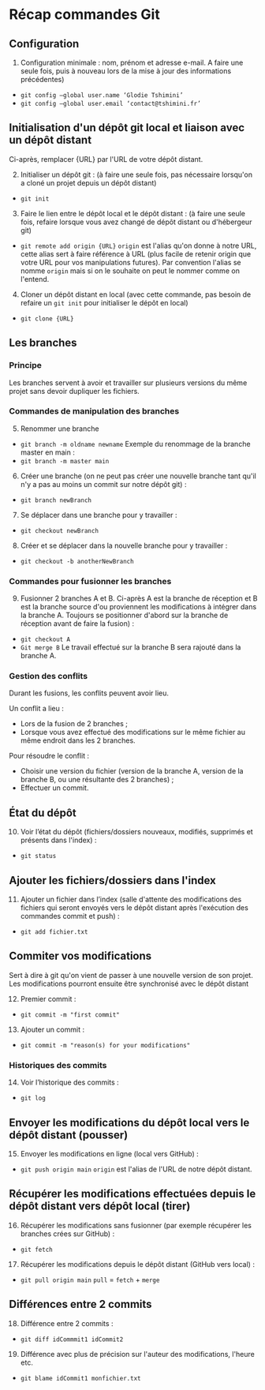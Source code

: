 # Récap commandes Git

## Configuration

1. Configuration minimale : nom, prénom et adresse e-mail.
A faire une seule fois, puis à nouveau lors de la mise à jour des informations précédentes)
- `git config –global user.name ‘Glodie Tshimini’`
- `git config –global user.email ‘contact@tshimini.fr’`

## Initialisation d'un dépôt git local et liaison avec un dépôt distant

Ci-après, remplacer {URL} par l'URL de votre dépôt distant.

2. Initialiser un dépôt git : (à faire une seule fois, pas nécessaire lorsqu'on a cloné un projet depuis un dépôt distant)
- `git init`

3. Faire le lien entre le dépôt local et le dépôt distant : (à faire une seule fois, refaire lorsque vous avez changé de dépôt distant ou d'hébergeur git)
- `git remote add origin {URL}`
`origin` est l'alias qu'on donne à notre URL, cette alias sert à faire référence à URL (plus facile de retenir origin que votre URL pour vos manipulations futures).
Par convention l'alias se nomme `origin` mais si on le souhaite on peut le nommer comme on l'entend.

4. Cloner un dépôt distant en local (avec cette commande, pas besoin de refaire un `git init` pour initialiser le dépôt en local)
- `git clone {URL}`

## Les branches

### Principe

Les branches servent à avoir et travailler sur plusieurs versions du même projet sans devoir dupliquer les fichiers.

### Commandes de manipulation des branches

5. Renommer une branche
- `git branch -m oldname newname`
Exemple du renommage de la branche master en main :
- `git branch -m master main`

6. Créer une branche (on ne peut pas créer une nouvelle branche tant qu'il n'y a pas au moins un commit sur notre dépôt git) :
- `git branch newBranch`

7. Se déplacer dans une branche pour y travailler :
- `git checkout newBranch`

8. Créer et se déplacer dans la nouvelle branche pour y travailler :
- `git checkout -b anotherNewBranch`

### Commandes pour fusionner les branches

9. Fusionner 2 branches A et B.
Ci-après A est la branche de réception et B est la branche source d'ou proviennent les modifications à intégrer dans la branche A.
Toujours se positionner d'abord sur la branche de réception avant de faire la fusion) :
- `git checkout A`
- `Git merge B`
Le travail effectué sur la branche B sera rajouté dans la branche A.

### Gestion des conflits

Durant les fusions, les conflits peuvent avoir lieu.

Un conflit a lieu :
- Lors de la fusion de 2 branches ;
- Lorsque vous avez effectué des modifications sur le même fichier au même endroit dans les 2 branches.

Pour résoudre le conflit :
- Choisir une version du fichier (version de la branche A, version de la branche B,  ou une résultante des 2 branches) ;
- Effectuer un commit.

## État du dépôt

10.	Voir l’état du dépôt (fichiers/dossiers nouveaux, modifiés, supprimés et présents dans l'index) :
- `git status`

## Ajouter les fichiers/dossiers dans l'index

11. Ajouter un fichier dans l’index (salle d'attente des modifications des fichiers qui seront envoyés vers le dépôt distant après l'exécution des commandes commit et push) : 
- `git add fichier.txt`

## Commiter vos modifications

Sert à dire à git qu'on vient de passer à une nouvelle version de son projet. Les modifications pourront ensuite être synchronisé avec le dépôt distant

12. Premier commit :
- `git commit -m "first commit"`

13. Ajouter un commit :
- `git commit -m "reason(s) for your modifications"`

### Historiques des commits

14. Voir l’historique des commits :
- `git log`

## Envoyer les modifications du dépôt local vers le dépôt distant (pousser)

15.	Envoyer les modifications en ligne (local vers GitHub) :
- `git push origin main`
`origin` est l'alias de l'URL de notre dépôt distant.

## Récupérer les modifications effectuées depuis le dépôt distant vers dépôt local (tirer)

16.	Récupérer les modifications sans fusionner (par exemple récupérer les branches crées sur GitHub) :
- `git fetch`

17.	Récupérer les modifications depuis le dépôt distant (GitHub vers local) :
- `git pull origin main`
`pull` = `fetch` + `merge`

## Différences entre 2 commits

18. Différence entre 2 commits :
- `git diff idCommmit1 idCommit2`

19. Différence avec plus de précision sur l'auteur des modifications, l'heure etc.
- `git blame idCommit1 monfichier.txt`
